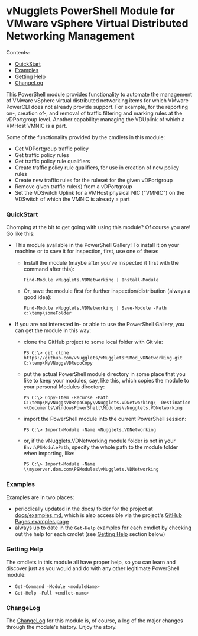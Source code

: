 # vNugglets PowerShell Module for VMware vSphere Virtual Distributed Networking Management
Contents:

- [QuickStart](#quickStart)
- [Examples](#examplesSection)
- [Getting Help](#gettingHelpSection)
- [ChangeLog](#changelog)

This PowerShell module provides functionality to automate the management of VMware vSphere virtual distributed networking items for which VMware PowerCLI does not already provide support.  For example, for the reporting on-, creation of-, and removal of traffic filtering and marking rules at the vDPortgroup level.  Another capability:  managing the VDUplink of which a VMHost VMNIC is a part.

Some of the functionality provided by the cmdlets in this module:
- Get VDPortgroup traffic policy
- Get traffic policy rules
- Get traffic policy rule qualifiers
- Create traffic policy rule qualifiers, for use in creation of new policy rules
- Create new traffic rules for the ruleset for the given vDPortgroup
- Remove given traffic rule(s) from a vDPortgroup
- Set the VDSwitch Uplink for a VMHost physical NIC ("VMNIC") on the VDSwitch of which the VMNIC is already a part

<a id="quickStart"></a>
### QuickStart
Chomping at the bit to get going with using this module? Of course you are! Go like this:
- This module available in the PowerShell Gallery! To install it on your machine or to save it for inspection, first, use one of these:
  - Install the module (maybe after you've inspected it first with the command after this):

      `Find-Module vNugglets.VDNetworking | Install-Module`
  - Or, save the module first for further inspection/distribution (always a good idea):
  
      `Find-Module vNugglets.VDNetworking | Save-Module -Path c:\temp\someFolder`
- If you are not interested in- or able to use the PowerShell Gallery, you can get the module in this way:
  - clone the GitHub project to some local folder with Git via:
      
    `PS C:\> git clone https://github.com/vNugglets/vNuggletsPSMod_vDNetworking.git C:\temp\MyVNuggsVDRepoCopy`
  - put the actual PowerShell module directory in some place that you like to keep your modules, say, like this, which copies the module to your personal Modules directory:

    `PS C:\> Copy-Item -Recurse -Path C:\temp\MyVNuggsVDRepoCopy\vNugglets.VDNetworking\ -Destination ~\Documents\WindowsPowerShell\Modules\vNugglets.VDNetworking`
  - import the PowerShell module into the current PowerShell session:
  
    `PS C:\> Import-Module -Name vNugglets.VDNetworking`
  - or, if the vNugglets.VDNetworking module folder is not in your `Env:\PSModulePath`, specify the whole path to the module folder when importing, like:

    `PS C:\> Import-Module -Name \\myserver.dom.com\PSModules\vNugglets.VDNetworking`

<a id="examplesSection"></a>
### Examples
Examples are in two places:
  - periodically updated in the docs/ folder for the project at [docs/examples.md](docs/examples.md), which is also accessible via the project's [GitHub Pages examples page](https://vnugglets.github.io/vNuggletsPSMod_vDNetworking/examples.html)
  - always up to date in the `Get-Help` examples for each cmdlet by checking out the help for each cmdlet (see [Getting Help](#gettingHelpSection) section below)

<a id="gettingHelpSection"></a>
### Getting Help
The cmdlets in this module all have proper help, so you can learn and discover just as you would and do with any other legitimate PowerShell module:
- `Get-Command -Module <moduleName>`
- `Get-Help -Full <cmdlet-name>`

<a id="changelog"></a>
### ChangeLog
The [ChangeLog](ChangeLog.md) for this module is, of course, a log of the major changes through the module's history.  Enjoy the story.
